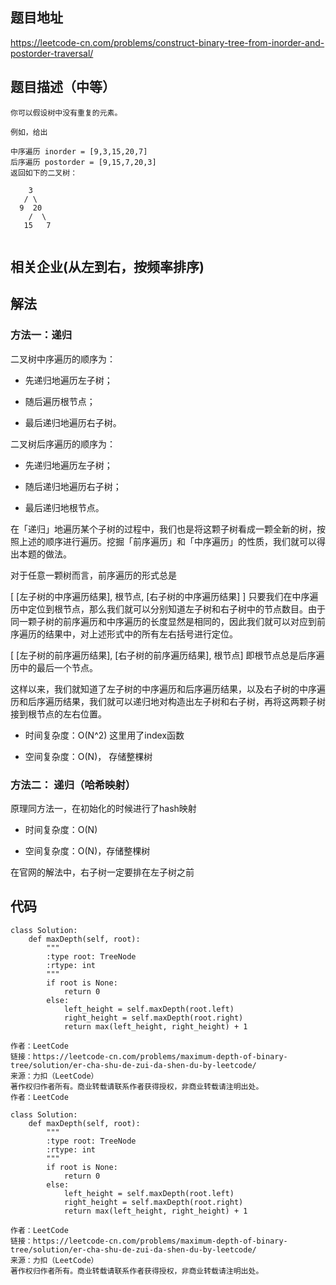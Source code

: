 ## 题目地址
https://leetcode-cn.com/problems/construct-binary-tree-from-inorder-and-postorder-traversal/
## 题目描述（中等）
```
你可以假设树中没有重复的元素。

例如，给出

中序遍历 inorder = [9,3,15,20,7]
后序遍历 postorder = [9,15,7,20,3]
返回如下的二叉树：

    3
   / \
  9  20
    /  \
   15   7


```
## 相关企业(从左到右，按频率排序)


## 解法
### 方法一：递归

二叉树中序遍历的顺序为：

* 先递归地遍历左子树；

* 随后遍历根节点；

* 最后递归地遍历右子树。

二叉树后序遍历的顺序为：

* 先递归地遍历左子树；

* 随后递归地遍历右子树；

* 最后递归地根节点。

在「递归」地遍历某个子树的过程中，我们也是将这颗子树看成一颗全新的树，按照上述的顺序进行遍历。挖掘「前序遍历」和「中序遍历」的性质，我们就可以得出本题的做法。

对于任意一颗树而言，前序遍历的形式总是

[ [左子树的中序遍历结果], 根节点, [右子树的中序遍历结果] ]
只要我们在中序遍历中定位到根节点，那么我们就可以分别知道左子树和右子树中的节点数目。由于同一颗子树的前序遍历和中序遍历的长度显然是相同的，因此我们就可以对应到前序遍历的结果中，对上述形式中的所有左右括号进行定位。


[ [左子树的前序遍历结果], [右子树的前序遍历结果], 根节点]
即根节点总是后序遍历中的最后一个节点。

这样以来，我们就知道了左子树的中序遍历和后序遍历结果，以及右子树的中序遍历和后序遍历结果，我们就可以递归地对构造出左子树和右子树，再将这两颗子树接到根节点的左右位置。


* 时间复杂度：O(N^2) 这里用了index函数 

* 空间复杂度：O(N)， 存储整棵树


### 方法二： 递归（哈希映射）
原理同方法一，在初始化的时候进行了hash映射

* 时间复杂度：O(N) 

* 空间复杂度：O(N)，存储整棵树

在官网的解法中，右子树一定要排在左子树之前

## 代码

```
class Solution:
    def maxDepth(self, root):
        """
        :type root: TreeNode
        :rtype: int
        """ 
        if root is None: 
            return 0 
        else: 
            left_height = self.maxDepth(root.left) 
            right_height = self.maxDepth(root.right) 
            return max(left_height, right_height) + 1 

作者：LeetCode
链接：https://leetcode-cn.com/problems/maximum-depth-of-binary-tree/solution/er-cha-shu-de-zui-da-shen-du-by-leetcode/
来源：力扣（LeetCode）
著作权归作者所有。商业转载请联系作者获得授权，非商业转载请注明出处。
作者：LeetCode
```
```
class Solution:
    def maxDepth(self, root):
        """
        :type root: TreeNode
        :rtype: int
        """ 
        if root is None: 
            return 0 
        else: 
            left_height = self.maxDepth(root.left) 
            right_height = self.maxDepth(root.right) 
            return max(left_height, right_height) + 1 

作者：LeetCode
链接：https://leetcode-cn.com/problems/maximum-depth-of-binary-tree/solution/er-cha-shu-de-zui-da-shen-du-by-leetcode/
来源：力扣（LeetCode）
著作权归作者所有。商业转载请联系作者获得授权，非商业转载请注明出处。

```